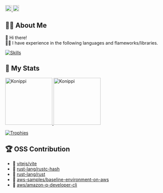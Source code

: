 <div align="left">
  <a href="https://github.com/Konippi">
    <img height="20" src="https://komarev.com/ghpvc/?username=Konippi" alt="Konippi" />
  </a>
  <a href="https://github.com/Konippi">
    <img height="20" src="https://img.shields.io/github/followers/Konippi?label=followers&logo=github&style=flat" />
  </a>
</div>

## :raising_hand_man: About Me
:wave: Hi there!<br>
:man_technologist: I have experience in the following languages and flameworks/libraries.

[![Skills](https://skillicons.dev/icons?i=java,kotlin,go,rust,typescript,python,react,nextjs,vue,nuxtjs,astro,electron,dart,flutter,aws,terraform,mysql,postgres,mongo,sqlite&theme=light&perline=10)](https://github.com/Konippi)

## :dizzy: My Stats
<div align="left">
  <a href="https://github.com/Konippi">
    <img height="150" src="https://github-profile-summary-cards.vercel.app/api/cards/stats?username=Konippi&theme=onedark" alt="Konippi" />
  </a>
  <a href="https://github.com/Konippi">
    <img height="150" src="https://github-readme-stats.vercel.app/api/top-langs/?username=Konippi&layout=compact&theme=onedark" alt="Konippi" />
  </a>
</div>

[![Trophies](https://github-profile-trophy.vercel.app/?username=Konippi&theme=onedark&margin-w=5&row=1)](https://github.com/Konippi)

## :trophy: OSS Contribution

- :tada: [vitejs/vite](https://github.com/vitejs/vite)
- :tada: [rust-lang/rustc-hash](https://github.com/rust-lang/rustc-hash)
- :tada: [rust-lang/rust](https://github.com/rust-lang/rust)
- :tada: [aws-samples/baseline-environment-on-aws](https://github.com/aws-samples/baseline-environment-on-aws)
- :tada: [aws/amazon-q-developer-cli](https://github.com/aws/amazon-q-developer-cli)
